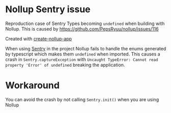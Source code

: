 # Nollup Sentry issue

Reproduction case of Sentry Types becoming `undefined` when building with Nollup. This is caused by https://github.com/PepsRyuu/nollup/issues/116

Created with [create-nollup-app](https://github.com/PepsRyuu/create-nollup-app)

When using [Sentry](https://github.com/getsentry/sentry-javascript/tree/master/packages/browser) in the project Nollup fails to handle the enums generated by typescript which makes them `undefined` when imported. This causes a crash in `Sentry.captureException` with `Uncaught TypeError: Cannot read property 'Error' of undefined` breaking the application.

# Workaround
You can avoid the crash by not calling `Sentry.init()` when you are using Nollup
